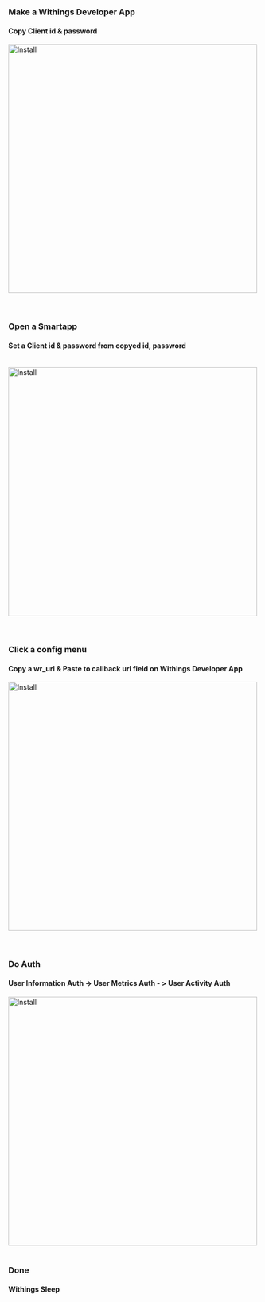 ### Make a Withings Developer App
#### Copy Client id & password
<img src="./developer-app.png?raw=true" title="Install" width="500px"><br/>
<br/><br/>

### Open a Smartapp<br/>
#### Set a Client id & password from copyed id, password<br/><br/>
<img src="./app1.png?raw=true" title="Install" width="500px"><br/>
<br/><br/>

### Click a config menu</br>
#### Copy a wr_url & Paste to callback url field on Withings Developer App</br>
<img src="./app2.png?raw=true" title="Install" width="500px"><br/>
<br/><br/>

### Do Auth<br/>
#### User Information Auth -> User Metrics Auth - > User Activity Auth
<img src="./app3.png?raw=true" title="Install" width="500px">
<br/><br/>

### Done<br/>
#### Withings Sleep<br/>
